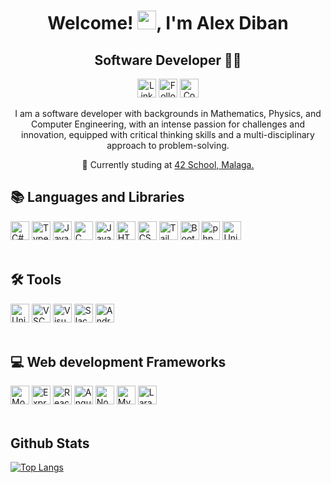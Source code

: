 <h1 align="center">Welcome! <img src="https://github.com/abdoachhoubi/abdoachhoubi/blob/main/gifs/Hi.gif" width="30">, I'm Alex Diban</h1>

<h2 align="center">Software Developer 👨‍💻</h2>
 
<p align="center">
  <a href="https://www.linkedin.com/in/alex-n-diban-iriarte-a24223228/">
	  <img src="https://img.shields.io/badge/-LinkedIn-2975FE?style=for-the-badge&logo=LinkedIn&logoColor=2975FE&labelColor=black" alt="LinkedIn" title="Visit my LinkedIn" height="30"></a>
   <a href="https://github.com/aNeptuno?tab=followers">
	  <img src="https://img.shields.io/badge/-Github-777BB4?style=for-the-badge&logo=github&&logoColor=777BB4&labelColor=black" alt="Followers" title="Follow me on Github" height="30"></a>
  <a href="mailto:iriarte.alex77@gmail.com">
	  <img src="https://img.shields.io/badge/-Gmail-A8B9CC?style=for-the-badge&logo=gmail&&logoColor=A8B9CC&labelColor=black" alt="Contact me" title="Contact me" height="30"></a>
</p>

<p align="center">I am a software developer with backgrounds in Mathematics, Physics, and Computer Engineering, with an intense passion for challenges and innovation, equipped with critical thinking skills and a multi-disciplinary approach to problem-solving.</p>
<p align="center"> 🌱 Currently studing at <a href="https://www.fundaciontelefonica.com/empleabilidad/campus-42/">42 School, Malaga.</a></p>

## 📚 Languages and Libraries
<div> 
  <img alt="C#" src="https://img.shields.io/badge/C%23-512BD4?style=for-the-badge&logo=csharp&logoColor=512BD4&labelColor=black" height="30">
  <img alt="Typescript" src="https://img.shields.io/badge/Typescript-3178C6?style=for-the-badge&logo=typescript&logoColor=3178C6&labelColor=black" height="30">
  <img alt="Javascript" src="https://img.shields.io/badge/JS-F3DF49?style=for-the-badge&logo=javascript&logoColor=F3DF49&labelColor=black" height="30">
  <img alt="C" src="https://img.shields.io/badge/C-A8B9CC?style=for-the-badge&logo=c&logoColor=A8B9CC&labelColor=black" height="30">
  <img alt="Java / Kotlin" src="https://img.shields.io/badge/Java/Kotlin-7F52FF?style=for-the-badge&logo=kotlin&logoColor=7F52FF&labelColor=black" height="30">
  <img alt="HTML" src="https://img.shields.io/badge/HTML-E34F26?style=for-the-badge&logo=html5&logoColor=E34F26&labelColor=black" height="30">
  <img alt="CSS" src="https://img.shields.io/badge/CSS-1572B6?style=for-the-badge&logo=css3&logoColor=1572B6&labelColor=black" height="30">
  <img alt="Tailwind" src="https://img.shields.io/badge/TailwindCSS-06B6D4?style=for-the-badge&logo=tailwindcss&logoColor=06B6D4&labelColor=black" height="30">
  <img alt="Bootstrap" src="https://img.shields.io/badge/Bootstrap-7952B3?style=for-the-badge&logo=bootstrap&logoColor7952B3&labelColor=black" height="30">  
  <img alt="php" src="https://img.shields.io/badge/php-777BB4?style=for-the-badge&logo=php&logoColor=777BB4&labelColor=black" height="30">
  <img alt="Unix" src="https://img.shields.io/badge/Unix-grey?style=for-the-badge&logo=linux&logoColor=grey&labelColor=black" height="30"> 
</div>
<br>

## 🛠️ Tools
<div> 
  <img alt="Unity" src="https://img.shields.io/badge/Unity-A8B9CC?style=for-the-badge&logo=unity&logoColor=A8B9CC&labelColor=black" height="30"> 
  <img alt="VSCode" src="https://img.shields.io/badge/VSCode-007ACC?style=for-the-badge&logo=visualstudiocode&logoColor=007ACC&labelColor=black" height="30">
  <img alt="Visual Studio" src="https://img.shields.io/badge/Visual Studio-5C2D91?style=for-the-badge&logo=visualstudio&logoColor=5C2D91&labelColor=black" height="30">
  <img alt="Slack" src="https://img.shields.io/badge/Slack-4A154B?style=for-the-badge&logo=slack&logoColor=4A154B&labelColor=black" height="30">
  <img alt="Android Studio" src="https://img.shields.io/badge/Android Studio-3DDC84?style=for-the-badge&logo=androidstudio&logoColor=3DDC84&labelColor=black" height="30">
</div>
<br>

## 💻 Web development Frameworks
<div>
  <img alt="MongoDB" src="https://img.shields.io/badge/MongoDB-47A248?style=for-the-badge&logo=mongodb&logoColor=47A248&labelColor=black"  height="30">
  <img alt="Express" src="https://img.shields.io/badge/Express-grey?style=for-the-badge&logo=express&logoColor=grey&labelColor=black" height="30">
  <img alt="React" src="https://img.shields.io/badge/React-61DAFB?style=for-the-badge&logo=react&logoColor=61DAFB&labelColor=black" height="30">
  <img alt="Angular" src="https://img.shields.io/badge/Angular-E23237?style=for-the-badge&logo=angular&logoColor=E23237&labelColor=black" height="30">
  <img alt="Node.js" src="https://img.shields.io/badge/Node.js-339933?style=for-the-badge&logo=nodedotjs&logoColor=339933&labelColor=black" height="30">
  <img alt="MySQL" src="https://img.shields.io/badge/MySQL-4479A1?style=for-the-badge&logo=mysql&logoColor=4479A1&labelColor=black" height="30">
  <img alt="Laravel" src="https://img.shields.io/badge/Laravel-FF2D20?style=for-the-badge&logo=laravel&logoColor=FF2D20&labelColor=black" height="30">
</div>
<br>

## Github Stats
[![Top Langs](https://github-readme-stats.vercel.app/api/top-langs/?style=for-the-badge&username=aNeptuno&layout=compact&theme=dark&locale=en)](https://github.com/anuraghazra/github-readme-stats)

